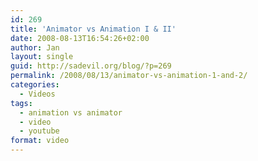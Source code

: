 ```yaml
---
id: 269
title: 'Animator vs Animation I & II'
date: 2008-08-13T16:54:26+02:00
author: Jan
layout: single
guid: http://sadevil.org/blog/?p=269
permalink: /2008/08/13/animator-vs-animation-1-and-2/
categories:
  - Videos
tags:
  - animation vs animator
  - video
  - youtube
format: video
---
```

